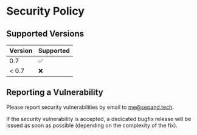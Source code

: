 # Security Policy

## Supported Versions

| Version       | Supported          |
| ------------- | ------------------ |
| 0.7           | :white_check_mark: |
| < 0.7         | :x:                |

## Reporting a Vulnerability

Please report security vulnerabilities by email to [me@sepand.tech](mailto:me@sepand.tech "me@sepand.tech").

If the security vulnerability is accepted, a dedicated bugfix release will be issued as soon as possible (depending on the complexity of the fix).